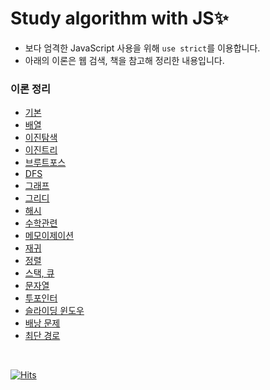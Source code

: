 # Study algorithm with JS✨

- 보다 엄격한 JavaScript 사용을 위해 `use strict`를 이용합니다.
- 아래의 이론은 웹 검색, 책을 참고해 정리한 내용입니다.

### 이론 정리

- [기본](./theory/basic.md)
- [배열](./theory/array.md)
- [이진탐색](./theory/binarySearch.md)
- [이진트리](./theory/binaryTree.md)
- [브루트포스](./theory/brute_force.md)
- [DFS](./theory/dfs.md)
- [그래프](./theory/graph.md)
- [그리디](./theory/greedy.md)
- [해시](./theory/hash.md)
- [수학관련](./theory/math.md)
- [메모이제이션](./theory/memoization.md)
- [재귀](./theory/recursive.md)
- [정렬](./theory/sort.md)
- [스택, 큐](./theory/stack%2Cqueue.md)
- [문자열](./theory/string.md)
- [투포인터](./theory/twoPointer.md)
- [슬라이딩 윈도우](./theory/sliding_window.md)
- [배낭 문제](./theory/knapsack.md)
- [최단 경로](./theory/shortest-path.md)

<br>

[![Hits](https://hits.seeyoufarm.com/api/count/incr/badge.svg?url=https%3A%2F%2Fgithub.com%2Fbeurmuz%2Falgorithm-zip&count_bg=%23E0528A&title_bg=%23555555&icon=&icon_color=%23E7E7E7&title=VIEWS&edge_flat=true)](https://hits.seeyoufarm.com)
